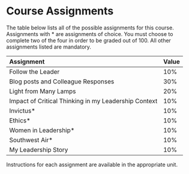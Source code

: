 # Course Assignments

The table below lists all of the possible assignments for this course. Assignments with * are assignments of choice. You must choose to complete two of the four in order to be graded out of 100. All other assignments listed are mandatory. 


| Assignment | Value |
| :--- | :--- |
| Follow the Leader | 10% |
|Blog posts and Colleague Responses | 30% |
| Light from Many Lamps| 20% |
| Impact of Critical Thinking in my Leadership Context| 10% |
| Invictus*| 10%|
|Ethics*| 10%|
| Women in Leadership* | 10% |
|Southwest Air*| 10%|
| My Leadership Story | 10% |

Instructions for each assignment are available in the appropriate unit. 


